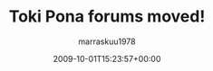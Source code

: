 ---
title: 'Toki Pona forums moved!'
posts: 1
hash: 'QHpfEZPC'
author: 'marraskuu1978'
date: 2009-10-01T15:23:57+00:00
sources:
  - https://tokipona.yahoogroups.narkive.com/QHpfEZPC
---